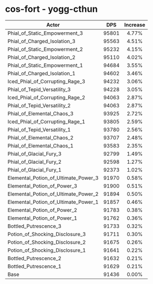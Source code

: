 # cos-fort - yogg-cthun
| Actor | DPS | Increase |
|---|:---:|:---:|
|Phial_of_Static_Empowerment_3|95801|4.77%|
|Phial_of_Charged_Isolation_3|95563|4.51%|
|Phial_of_Static_Empowerment_2|95232|4.15%|
|Phial_of_Charged_Isolation_2|95110|4.02%|
|Phial_of_Static_Empowerment_1|94684|3.55%|
|Phial_of_Charged_Isolation_1|94602|3.46%|
|Iced_Phial_of_Corrupting_Rage_3|94232|3.06%|
|Phial_of_Tepid_Versatility_3|94228|3.05%|
|Iced_Phial_of_Corrupting_Rage_2|94063|2.87%|
|Phial_of_Tepid_Versatility_2|94063|2.87%|
|Phial_of_Elemental_Chaos_3|93925|2.72%|
|Iced_Phial_of_Corrupting_Rage_1|93805|2.59%|
|Phial_of_Tepid_Versatility_1|93780|2.56%|
|Phial_of_Elemental_Chaos_2|93707|2.48%|
|Phial_of_Elemental_Chaos_1|93583|2.35%|
|Phial_of_Glacial_Fury_3|92799|1.49%|
|Phial_of_Glacial_Fury_2|92598|1.27%|
|Phial_of_Glacial_Fury_1|92373|1.02%|
|Elemental_Potion_of_Ultimate_Power_3|91970|0.58%|
|Elemental_Potion_of_Power_3|91900|0.51%|
|Elemental_Potion_of_Ultimate_Power_2|91894|0.50%|
|Elemental_Potion_of_Ultimate_Power_1|91857|0.46%|
|Elemental_Potion_of_Power_2|91783|0.38%|
|Elemental_Potion_of_Power_1|91762|0.36%|
|Bottled_Putrescence_3|91733|0.32%|
|Potion_of_Shocking_Disclosure_3|91711|0.30%|
|Potion_of_Shocking_Disclosure_2|91675|0.26%|
|Potion_of_Shocking_Disclosure_1|91641|0.22%|
|Bottled_Putrescence_2|91632|0.21%|
|Bottled_Putrescence_1|91629|0.21%|
|Base|91436|0.00%|
